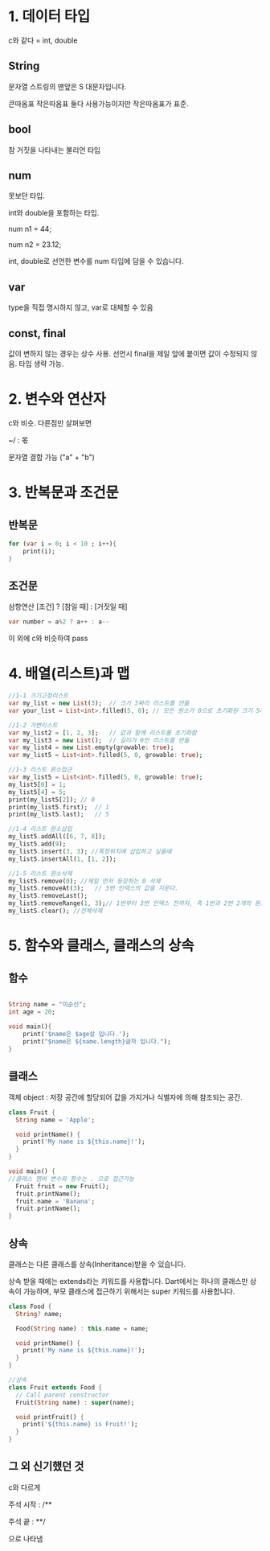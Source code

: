 # 1. 데이터 타입
c와 같다 = int, double

## String
문자열
스트링의 맨앞은 S 대문자입니다.

큰따옴표 작은따옴표 둘다 사용가능이지만 작은따옴표가 표준.

## bool
참 거짓을 나타내는 불리언 타입

## num
못보던 타입.

int와 double을 포함하는 타입.

num n1 = 44;

num n2 = 23.12;

int, double로 선언한 변수를 num 타입에 담을 수 있습니다.

## var
type을 직접 명시하지 않고, var로 대체할 수 있음

## const, final
값이 변하지 않는 경우는 상수 사용. 선언시 final을 제일 앞에 붙이면 값이 수정되지 않음. 타입 생략 가능.

# 2. 변수와 연산자
c와 비슷. 다른점만 살펴보면

~/ : 몫

문자열 결합 가능 ("a" + "b")

# 3. 반복문과 조건문
## 반복문
```dart
for (var i = 0; i < 10 ; i++){
	print(i);
}
```
## 조건문

삼항연산
[조건] ? [참일 때] : [거짓일 때]
```dart
var number = a%2 ? a++ : a--
```
이 외에 c와 비슷하여 pass

# 4. 배열(리스트)과 맵
```dart
//1-1 크기고정리스트
var my_list = new List(3);	// 크기 3짜리 리스트를 만듦
var your_list = List<int>.filled(5, 0);	// 모든 원소가 0으로 초기화된 크기 5짜리 리스트를 만듦

//1-2 가변리스트
var my_list2 = [1, 2, 3];	// 값과 함께 리스트를 초기화함
var my_list3 = new List();	// 길이가 0인 리스트를 만듦
var my_list4 = new List.empty(growable: true);
var my_list5 = List<int>.filled(5, 0, growable: true);

//1-3 리스트 원소접근
var my_list5 = List<int>.filled(5, 0, growable: true);
my_list5[0] = 1;
my_list5[4] = 5;
print(my_list5[2]);	// 0
print(my_list5.first);	// 1
print(my_list5.last);	// 5

//1-4 리스트 원소삽입
my_list5.addAll([6, 7, 8]);
my_list5.add(9);
my_list5.insert(3, 3); //특정위치에 삽입하고 싶을때
my_list5.insertAll(1, [1, 2]);

//1-5 리스트 원소삭제
my_list5.remove(0);	//제일 먼저 등장하는 0 삭제
my_list5.removeAt(3);	// 3번 인덱스의 값을 지운다. 
my_list5.removeLast();
my_list5.removeRange(1, 3);// 1번부터 3번 인덱스 전까지, 즉 1번과 2번 2개의 원소를 삭제한다.
my_list5.clear(); //전체삭제
```

# 5. 함수와 클래스, 클래스의 상속
## 함수

```dart
	
String name = "이순신";
int age = 20;
 
void main(){
	print('$name은 $age살 입니다.');
    print("$name은 ${name.length}글자 입니다.");
}
```

## 클래스

객체 object : 저장 공간에 할당되어 값을 가지거나 식별자에 의해 참조되는 공간. 

```dart
class Fruit {
  String name = 'Apple';

  void printName() {
    print('My name is ${this.name}!');
  }
}

void main() {
//클래스 멤버 변수와 함수는 . 으로 접근가능
  Fruit fruit = new Fruit();
  fruit.printName();
  fruit.name = 'Banana';
  fruit.printName();
}
```

## 상속
클래스는 다른 클래스를 상속(Inheritance)받을 수 있습니다. 

상속 받을 때에는 extends라는 키워드를 사용합니다. Dart에서는 하나의 클래스만 상속이 가능하며, 부모 클래스에 접근하기 위해서는 super 키워드를 사용합니다.
```dart
class Food {
  String? name;

  Food(String name) : this.name = name;

  void printName() {
    print('My name is ${this.name}!');
  }
}

//상속
class Fruit extends Food {
  // Call parent constructor
  Fruit(String name) : super(name);

  void printFruit() {
    print('${this.name} is Fruit!');
  }
}
```


## 그 외 신기했던 것
c와 다르게

주석 시작 : /**

주석 끝 : **/

으로 나타냄

